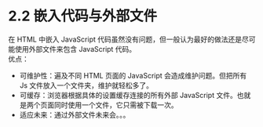 # 2.2 嵌入代码与外部文件
在 HTML 中嵌入 JavaScript 代码虽然没有问题，但一般认为最好的做法还是尽可能使用外部文件来包含 JavaScript 代码。     
优点：
- 可维护性：遍及不同 HTML 页面的 JavaScript 会造成维护问题。但把所有 Js 文件放入一个文件夹，维护就轻松多了。
- 可缓存：浏览器根据具体的设置缓存连接的所有外部 JavaScript 文件。也就是两个页面同时使用一个文件，它只需被下载一次。
- 适应未来：通过外部文件未来会。。。